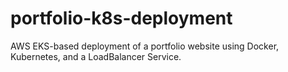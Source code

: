 # portfolio-k8s-deployment
AWS EKS-based deployment of a portfolio website using Docker, Kubernetes, and a LoadBalancer Service.
